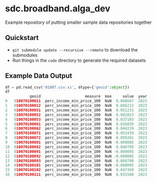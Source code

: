 # sdc.broadband.alga_dev
Example repository of putting smaller sample data repositories together

## Quickstart
- `git submodule update --recursive --remote` to download the submodules
- Run things in the `code` directory to generate the required datasets

## Example Data Output
```python
df = pd.read_csv('01007.csv.xz', dtype={'geoid':object})
df
           geoid                    measure  moe     value  year
0   010070100011  perc_income_min_price_100  NaN  0.066667  2023
1   010070100012  perc_income_min_price_100  NaN  0.088212  2023
2   010070100051  perc_income_min_price_100  NaN  0.051231  2023
3   010070100052  perc_income_min_price_100  NaN  0.082823  2023
4   010070100053  perc_income_min_price_100  NaN  0.037103  2023
5   010070100061  perc_income_min_price_100  NaN  0.036039  2023
6   010070100062  perc_income_min_price_100  NaN  0.044219  2023
7   010070100071  perc_income_min_price_100  NaN  0.053439  2023
8   010070100072  perc_income_min_price_100  NaN  0.050261  2023
9   010070100081  perc_income_min_price_100  NaN -0.000005  2023
10  010070100082  perc_income_min_price_100  NaN  0.040789  2023
11  010070100091  perc_income_min_price_100  NaN -0.000005  2023
12  010070100092  perc_income_min_price_100  NaN -0.000005  2023
13  010070100093  perc_income_min_price_100  NaN  0.089700  2023
14  010070100101  perc_income_min_price_100  NaN -0.000005  2023
15  010070100102  perc_income_min_price_100  NaN  0.047369  2023
16  010070100111  perc_income_min_price_100  NaN  0.031500  2023
```
